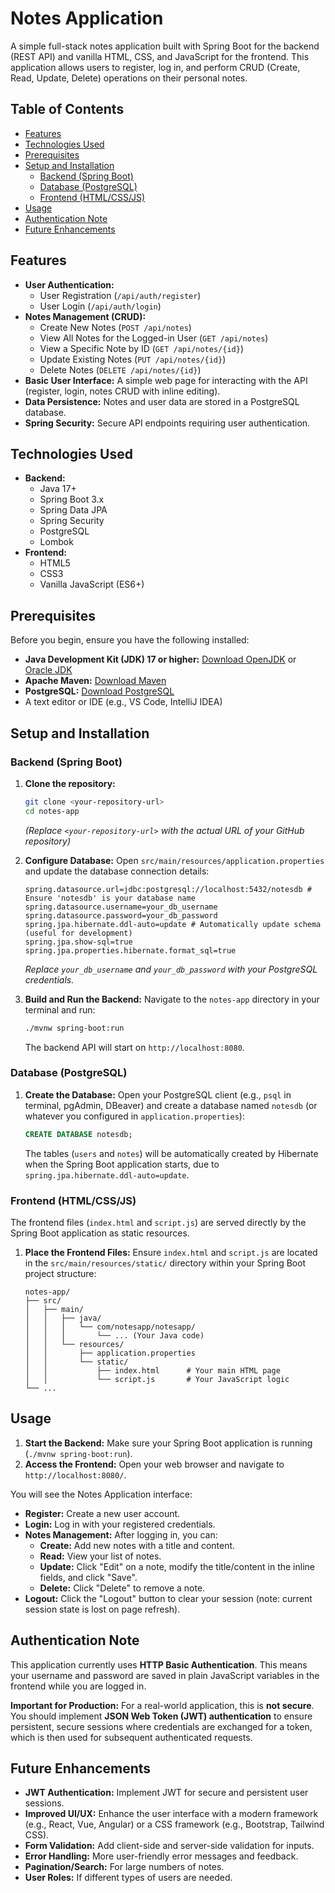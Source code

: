 # Notes Application

A simple full-stack notes application built with Spring Boot for the backend (REST API) and vanilla HTML, CSS, and JavaScript for the frontend. This application allows users to register, log in, and perform CRUD (Create, Read, Update, Delete) operations on their personal notes.

## Table of Contents

-   [Features](#features)
-   [Technologies Used](#technologies-used)
-   [Prerequisites](#prerequisites)
-   [Setup and Installation](#setup-and-installation)
    -   [Backend (Spring Boot)](#backend-spring-boot)
    -   [Database (PostgreSQL)](#database-postgresql)
    -   [Frontend (HTML/CSS/JS)](#frontend-htmlcssjs)
-   [Usage](#usage)
-   [Authentication Note](#authentication-note)
-   [Future Enhancements](#future-enhancements)

## Features

* **User Authentication:**
    * User Registration (`/api/auth/register`)
    * User Login (`/api/auth/login`)
* **Notes Management (CRUD):**
    * Create New Notes (`POST /api/notes`)
    * View All Notes for the Logged-in User (`GET /api/notes`)
    * View a Specific Note by ID (`GET /api/notes/{id}`)
    * Update Existing Notes (`PUT /api/notes/{id}`)
    * Delete Notes (`DELETE /api/notes/{id}`)
* **Basic User Interface:** A simple web page for interacting with the API (register, login, notes CRUD with inline editing).
* **Data Persistence:** Notes and user data are stored in a PostgreSQL database.
* **Spring Security:** Secure API endpoints requiring user authentication.

## Technologies Used

* **Backend:**
    * Java 17+
    * Spring Boot 3.x
    * Spring Data JPA
    * Spring Security
    * PostgreSQL
    * Lombok
* **Frontend:**
    * HTML5
    * CSS3
    * Vanilla JavaScript (ES6+)

## Prerequisites

Before you begin, ensure you have the following installed:

* **Java Development Kit (JDK) 17 or higher:**
    [Download OpenJDK](https://openjdk.java.net/install/index.html) or [Oracle JDK](https://www.oracle.com/java/technologies/downloads/)
* **Apache Maven:**
    [Download Maven](https://maven.apache.org/download.cgi)
* **PostgreSQL:**
    [Download PostgreSQL](https://www.postgresql.org/download/)
* A text editor or IDE (e.g., VS Code, IntelliJ IDEA)

## Setup and Installation

### Backend (Spring Boot)

1.  **Clone the repository:**
    ```bash
    git clone <your-repository-url>
    cd notes-app
    ```
    *(Replace `<your-repository-url>` with the actual URL of your GitHub repository)*

2.  **Configure Database:**
    Open `src/main/resources/application.properties` and update the database connection details:

    ```properties
    spring.datasource.url=jdbc:postgresql://localhost:5432/notesdb # Ensure 'notesdb' is your database name
    spring.datasource.username=your_db_username
    spring.datasource.password=your_db_password
    spring.jpa.hibernate.ddl-auto=update # Automatically update schema (useful for development)
    spring.jpa.show-sql=true
    spring.jpa.properties.hibernate.format_sql=true
    ```
    *Replace `your_db_username` and `your_db_password` with your PostgreSQL credentials.*

3.  **Build and Run the Backend:**
    Navigate to the `notes-app` directory in your terminal and run:
    ```bash
    ./mvnw spring-boot:run
    ```
    The backend API will start on `http://localhost:8080`.

### Database (PostgreSQL)

1.  **Create the Database:**
    Open your PostgreSQL client (e.g., `psql` in terminal, pgAdmin, DBeaver) and create a database named `notesdb` (or whatever you configured in `application.properties`):
    ```sql
    CREATE DATABASE notesdb;
    ```
    The tables (`users` and `notes`) will be automatically created by Hibernate when the Spring Boot application starts, due to `spring.jpa.hibernate.ddl-auto=update`.

### Frontend (HTML/CSS/JS)

The frontend files (`index.html` and `script.js`) are served directly by the Spring Boot application as static resources.

1.  **Place the Frontend Files:**
    Ensure `index.html` and `script.js` are located in the `src/main/resources/static/` directory within your Spring Boot project structure:

    ```
    notes-app/
    ├── src/
    │   ├── main/
    │   │   ├── java/
    │   │   │   └── com/notesapp/notesapp/
    │   │   │       └── ... (Your Java code)
    │   │   └── resources/
    │   │       ├── application.properties
    │   │       └── static/
    │   │           ├── index.html      # Your main HTML page
    │   │           └── script.js       # Your JavaScript logic
    └── ...
    ```

## Usage

1.  **Start the Backend:** Make sure your Spring Boot application is running (`./mvnw spring-boot:run`).
2.  **Access the Frontend:** Open your web browser and navigate to `http://localhost:8080/`.

You will see the Notes Application interface:

* **Register:** Create a new user account.
* **Login:** Log in with your registered credentials.
* **Notes Management:** After logging in, you can:
    * **Create:** Add new notes with a title and content.
    * **Read:** View your list of notes.
    * **Update:** Click "Edit" on a note, modify the title/content in the inline fields, and click "Save".
    * **Delete:** Click "Delete" to remove a note.
* **Logout:** Click the "Logout" button to clear your session (note: current session state is lost on page refresh).

## Authentication Note

This application currently uses **HTTP Basic Authentication**. This means your username and password are saved in plain JavaScript variables in the frontend while you are logged in.

**Important for Production:** For a real-world application, this is **not secure**. You should implement **JSON Web Token (JWT) authentication** to ensure persistent, secure sessions where credentials are exchanged for a token, which is then used for subsequent authenticated requests.

## Future Enhancements

* **JWT Authentication:** Implement JWT for secure and persistent user sessions.
* **Improved UI/UX:** Enhance the user interface with a modern framework (e.g., React, Vue, Angular) or a CSS framework (e.g., Bootstrap, Tailwind CSS).
* **Form Validation:** Add client-side and server-side validation for inputs.
* **Error Handling:** More user-friendly error messages and feedback.
* **Pagination/Search:** For large numbers of notes.
* **User Roles:** If different types of users are needed.
